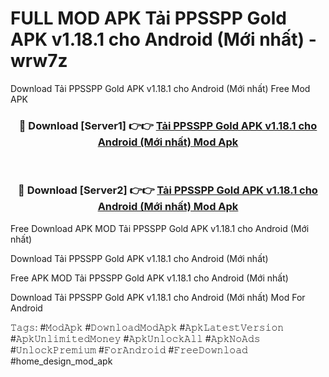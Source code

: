 # FULL MOD APK Tải PPSSPP Gold APK v1.18.1 cho Android (Mới nhất) - wrw7z
Download Tải PPSSPP Gold APK v1.18.1 cho Android (Mới nhất) Free Mod APK

<div align="center">
<h3>🔴 Download [Server1] 👉👉 <a href="https://apk-comot.site?title=Tải_PPSSPP_Gold_APK_v1.18.1_cho_Android_(Mới_nhất)">Tải PPSSPP Gold APK v1.18.1 cho Android (Mới nhất) Mod Apk</a></h3><br>

<h3>🔴 Download [Server2] 👉👉 <a href="https://apk-comot.site?title=Tải_PPSSPP_Gold_APK_v1.18.1_cho_Android_(Mới_nhất)">Tải PPSSPP Gold APK v1.18.1 cho Android (Mới nhất) Mod Apk</a></h3>
</div>


Free Download APK MOD Tải PPSSPP Gold APK v1.18.1 cho Android (Mới nhất)

Download Tải PPSSPP Gold APK v1.18.1 cho Android (Mới nhất) 

Free APK MOD Tải PPSSPP Gold APK v1.18.1 cho Android (Mới nhất) 

Download Tải PPSSPP Gold APK v1.18.1 cho Android (Mới nhất) Mod For Android

𝚃𝚊𝚐𝚜: #𝙼𝚘𝚍𝙰𝚙𝚔 #𝙳𝚘𝚠𝚗𝚕𝚘𝚊𝚍𝙼𝚘𝚍𝙰𝚙𝚔 #𝙰𝚙𝚔𝙻𝚊𝚝𝚎𝚜𝚝𝚅𝚎𝚛𝚜𝚒𝚘𝚗 #𝙰𝚙𝚔𝚄𝚗𝚕𝚒𝚖𝚒𝚝𝚎𝚍𝙼𝚘𝚗𝚎𝚢 #𝙰𝚙𝚔𝚄𝚗𝚕𝚘𝚌𝚔𝙰𝚕𝚕 #𝙰𝚙𝚔𝙽𝚘𝙰𝚍𝚜 #𝚄𝚗𝚕𝚘𝚌𝚔𝙿𝚛𝚎𝚖𝚒𝚞𝚖 #𝙵𝚘𝚛𝙰𝚗𝚍𝚛𝚘𝚒𝚍 #𝙵𝚛𝚎𝚎𝙳𝚘𝚠𝚗𝚕𝚘𝚊𝚍 #home_design_mod_apk